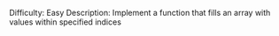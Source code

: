 Difficulty: Easy
Description: Implement a function that fills an array with values within specified indices